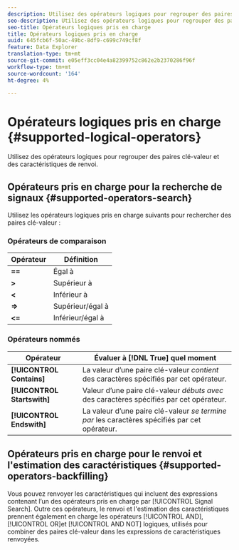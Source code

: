 ```yaml
---
description: Utilisez des opérateurs logiques pour regrouper des paires clé-valeur et des caractéristiques de renvoi.
seo-description: Utilisez des opérateurs logiques pour regrouper des paires clé-valeur et des caractéristiques de renvoi.
seo-title: Opérateurs logiques pris en charge
title: Opérateurs logiques pris en charge
uuid: 645fcb6f-50ac-49bc-8df9-c699c749cf8f
feature: Data Explorer
translation-type: tm+mt
source-git-commit: e05eff3cc04e4a82399752c862e2b2370286f96f
workflow-type: tm+mt
source-wordcount: '164'
ht-degree: 4%

---
```



# Opérateurs logiques pris en charge {#supported-logical-operators}

Utilisez des opérateurs logiques pour regrouper des paires clé-valeur et des caractéristiques de renvoi.

## Opérateurs pris en charge pour la recherche de signaux {#supported-operators-search}

Utilisez les opérateurs logiques pris en charge suivants pour rechercher des paires clé-valeur :

### Opérateurs de comparaison

| Opérateur | Définition |
|---|---|
| **==** | Égal à |
| **>** | Supérieur à |
| **&lt;** | Inférieur à |
| **=>** | Supérieur/égal à |
| **&lt;=** | Inférieur/égal à |

### Opérateurs nommés

| Opérateur | Évaluer à [!DNL True] quel moment |
|---|---|
| **[!UICONTROL Contains]** | La valeur d’une paire clé-valeur *contient* des caractères spécifiés par cet opérateur. |
| **[!UICONTROL Startswith]** | Valeur d’une paire clé-valeur *débuts avec* des caractères spécifiés par cet opérateur. |
| **[!UICONTROL Endswith]** | La valeur d’une paire clé-valeur *se termine par* les caractères spécifiés par cet opérateur. |

## Opérateurs pris en charge pour le renvoi et l&#39;estimation des caractéristiques {#supported-operators-backfilling}

Vous pouvez renvoyer les caractéristiques qui incluent des expressions contenant l’un des opérateurs pris en charge par [!UICONTROL Signal Search]. Outre ces opérateurs, le renvoi et l&#39;estimation des caractéristiques prennent également en charge les opérateurs [!UICONTROL AND], [!UICONTROL OR]et [!UICONTROL AND NOT] logiques, utilisés pour combiner des paires clé-valeur dans les expressions de caractéristiques renvoyées.